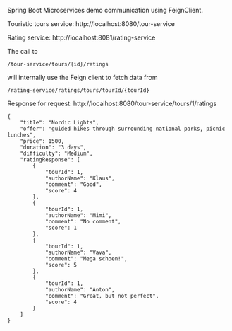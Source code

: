 Spring Boot Microservices demo communication using FeignClient.

Touristic tours service: http://localhost:8080/tour-service

Rating service: http://localhost:8081/rating-service

The call to 

    /tour-service/tours/{id}/ratings 

will internally use the Feign client to fetch data from 

    /rating-service/ratings/tours/tourId/{tourId}

Response for request: http://localhost:8080/tour-service/tours/1/ratings
````
{
    "title": "Nordic Lights",
    "offer": "guided hikes through surrounding national parks, picnic lunches",
    "price": 1500,
    "duration": "3 days",
    "difficulty": "Medium",
    "ratingResponse": [
        {
            "tourId": 1,
            "authorName": "Klaus",
            "comment": "Good",
            "score": 4
        },
        {
            "tourId": 1,
            "authorName": "Mimi",
            "comment": "No comment",
            "score": 1
        },
        {
            "tourId": 1,
            "authorName": "Vava",
            "comment": "Mega schoen!",
            "score": 5
        },
        {
            "tourId": 1,
            "authorName": "Anton",
            "comment": "Great, but not perfect",
            "score": 4
        }
    ]
}
````